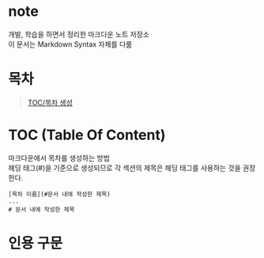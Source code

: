 # note

개발, 학습을 하면서 정리한 마크다운 노트 저장소  
이 문서는 Markdown Syntax 자체를 다룸  

# 목차

> [TOC/목차 생성](#toc-table-of-content)

# TOC (Table Of Content)

마크다운에서 목차를 생성하는 방법  
헤딩 태그(#)을 기준으로 생성되므로 각 섹션의 제목은 헤딩 태그를 사용하는 것을 권장한다.  
```
[목차 이름](#문서 내에 작성한 제목)
...
# 문서 내에 작성한 제목
```

# 인용 구문